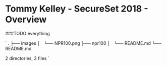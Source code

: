 # Tommy Kelley - SecureSet 2018 - Overview

###TODO
everything

`
.
├── images
│   └── NPR100.png
├── npr100
│   └── README.md
└── README.md

2 directories, 3 files
`